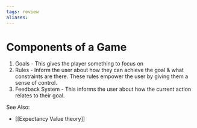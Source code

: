 ```yaml
---
tags: review 
aliases:
---
```


# Components of a Game
  1. Goals - This gives the player something to focus on
  2. Rules - Inform the user about how they can achieve the goal & what constraints are there. These rules empower the user by giving them a sense of control.
  3. Feedback System - This informs the user about how the current action relates to their goal.

See Also:
- [[Expectancy Value theory]]

